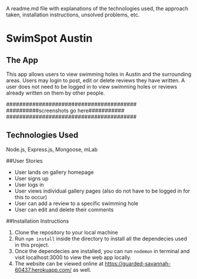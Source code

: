 A readme.md file with explanations of the technologies used, the approach taken, installation instructions, unsolved problems, etc.

# SwimSpot Austin

## The App
This app allows users to view swimming holes in Austin and the surrounding areas. Users may login to post, edit or delete reviews they have written. A user does not need to be logged in to view swimming holes or reviews already written on them by other people.

########################################
##########screenshots go here###########
########################################

## Technologies Used
Node.js, Express.js, Mongoose, mLab


##User Stories
* User lands on gallery homepage
* User signs up
* User logs in
* User views individual gallery pages (also do not have to be logged in for this to occur)
* User can add a review to a specific swimming hole
* User can edit and delete their comments

##Installation Instructions
1. Clone the repository to your local machine
2. Run `npm install` inside the directory to install all the dependecies used in this project.
3. Once the dependecies are installed, you can run `nodemon` in terminal and visit localhost:3000 to view the web app locally.
4. The website can be viewed online at https://guarded-savannah-60437.herokuapp.com/ as well.

